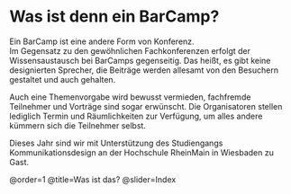 # Was ist denn ein BarCamp?

Ein BarCamp ist eine andere Form von Konferenz.  
Im Gegensatz zu den gewöhnlichen Fachkonferenzen
erfolgt der Wissensaustausch bei BarCamps gegenseitig. Das heißt, es gibt keine
designierten Sprecher, die Beiträge werden allesamt von den Besuchern gestaltet und auch gehalten. 

Auch eine Themenvorgabe wird bewusst vermieden, fachfremde Teilnehmer und Vorträge sind sogar erwünscht.
Die Organisatoren stellen lediglich Termin und Räumlichkeiten zur Verfügung, um alles andere kümmern
sich die Teilnehmer selbst.

Dieses Jahr sind wir mit Unterstützung des Studiengangs Kommunikationsdesign an der Hochschule RheinMain in Wiesbaden zu Gast.

@order=1
@title=Was ist das?
@slider=Index
